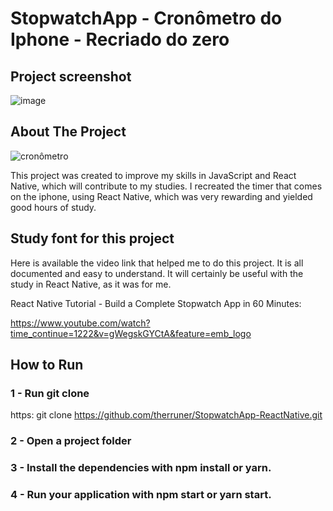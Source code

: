 # StopwatchApp - Cronômetro do Iphone - Recriado do zero

## Project screenshot
![image](https://github.com/therruner/StopwatchApp-ReactNative/blob/master/(iPhone%206_7_8)%20.png)

## About The Project

![cronômetro](https://github.com/therruner/-StopwatchApp/blob/master/cronometro.gif)

This project was created to improve my skills in JavaScript and React Native, which will contribute to my studies. 
I recreated the timer that comes on the iphone, using React Native, which was very rewarding and yielded good hours of study.

## Study font for this project

Here is available the video link that helped me to do this project. It is all documented and easy to understand. It will certainly be useful with the study in React Native, as it was for me.

React Native Tutorial - Build a Complete Stopwatch App in 60 Minutes:

https://www.youtube.com/watch?time_continue=1222&v=gWegskGYCtA&feature=emb_logo

## How to Run

### 1 - Run git clone

https: git clone https://github.com/therruner/StopwatchApp-ReactNative.git

### 2 - Open a project folder

### 3 - Install the dependencies with npm install or yarn.

### 4 - Run your application with npm start or yarn start.

